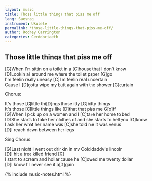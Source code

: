 ```yaml
---
layout: music
title: Those little things that piss me off
lang: Saesneg
instrument: Ukulele
permalink: /those-little-things-that-piss-me-off/
author: Rodney Carrington
categories: Cerddoriaeth
---
```

## Those little things that piss me off

[G]When I'm sittin on a toilet in a [C]house that I don't know  
[D]Lookin all around me where the toilet paper [G]go  
I'm feelin really uneasy [C]I'm feelin real uncertain  
Cause I [D]gotta wipe my butt again with the shower [G]curtain  
  
Chorus:  
  
It's those [C]little thi[D]ngs those itty [G]bitty things  
It's those [C]little things like [D]that that piss me G[o]ff  
[G]When I pick up on a women and I [C]take her home to bed  
[D]She starts to take her clothes of and she starts to hell you [G]know  
I ask her what her name was [C]she told me it was venus  
[D]I reach down between her legs  
  
Sing Chorus  
  
[G]Last night I went out drinkin in my Cold daddy's lincoln  
[D]I hit a tree killed friend [G]  
I start to scream and hollar cause he [C]owed me twenty dollar  
[D]I know I'll never see it a[G]gain  


{% include music-notes.html %}